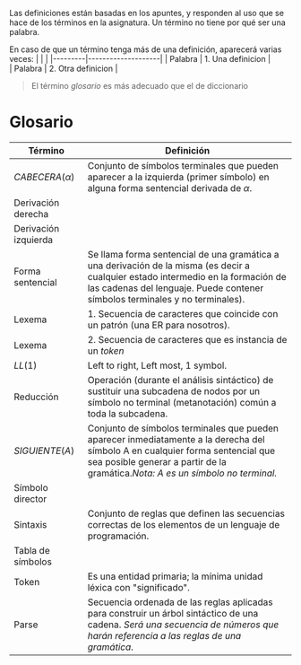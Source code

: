 Las definiciones están basadas en los apuntes, y responden al uso que se hace de los términos en la asignatura. Un término no tiene por qué ser una palabra.

En caso de que un término tenga más de una definición, aparecerá varias veces:
|         |                    |
|---------|--------------------|
| Palabra | 1. Una definicion  |  
| Palabra | 2. Otra definicion |

> El término _glosario_ es más adecuado que el de diccionario
  
# Glosario
| Término              | Definición |
|----------------------|------------|
| $CABECERA(\alpha)$   | Conjunto de símbolos terminales que pueden aparecer a la izquierda (primer símbolo) en alguna forma sentencial derivada de $\alpha$. |
| Derivación derecha   | <!--TODO--> |
| Derivación izquierda | <!--TODO--> |
| Forma sentencial     | Se llama forma sentencial de una gramática a una derivación de la misma (es decir a cualquier estado intermedio en la formación de las cadenas del lenguaje. Puede contener símbolos terminales y no terminales). |
| Lexema               | 1. Secuencia de caracteres que coincide con un patrón (una ER para nosotros). |
| Lexema               | 2. Secuencia de caracteres que es instancia de un _token_ |
| $LL(1)$              | Left to right, Left most, 1 symbol. |
| Reducción            | Operación (durante el análisis sintáctico) de sustituir una subcadena de nodos por un símbolo no terminal (metanotación) común a toda la subcadena. | 
| $SIGUIENTE(A)$       | Conjunto de símbolos terminales que pueden aparecer inmediatamente a la derecha del símbolo A en cualquier forma sentencial que sea posible generar a partir de la gramática._Nota: A es un símbolo no terminal._ |
| Símbolo director     | <!--TODO--> |
| Sintaxis             | Conjunto de reglas que definen las secuencias correctas de los elementos de un lenguaje de programación. |
| Tabla de símbolos    | <!--TODO--> |
| Token                | Es una entidad primaria; la mínima unidad léxica con "significado". |
| Parse                | Secuencia ordenada de las reglas aplicadas para construir un árbol sintáctico de una cadena. _Será una secuencia de números que harán referencia a las reglas de una gramática_. |
